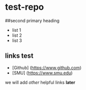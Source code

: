 # test-repo
##second primary heading
* list 1
* list 2
* list 3

## links test
* [Github] (https://www.github.com)
* [SMU] (https://www.smu.edu)

we will add *other* helpful links **later**
